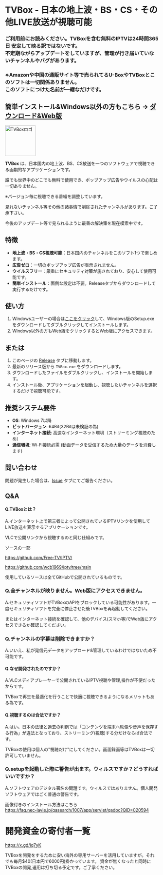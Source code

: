 # TVBox - 日本の地上波・BS・CS・その他LIVE放送が視聴可能
### ご利用前にお読みください。TVBoxを含む無料のIPTVは24時間365日 安定して映る訳ではないです。<br>不定期ながらアップデートをしていますが、管理が行き届いていないチャンネルやバグがあります。

### ※Amazonや中国の通販サイト等で売られてるU-BoxやTVBoxとこのソフトは一切関係ありません。<br>このソフトにつけた名前が一緒なだけです。

## 簡単インストール&Windows以外の方もこちら -> <a href="https://x.gd/tvbox123" target="new">ダウンロード&Web版</a>

<img src="https://raw.githubusercontent.com/ERM073/TVBox/main/icon.ico" alt="TVBoxロゴ" width="100" height="100">

**TVBox** は、日本国内の地上波、BS、CS放送を一つのソフトウェアで視聴できる画期的なアプリケーションです。

誰でも世界中のどこでも無料で使用でき、ポップアップ広告やウイルスの心配は一切ありません。

※バージョン毎に視聴できる番組を調整しています。

見れないチャンネル等その他の諸事情で削除されたチャンネルがあります。ご了承下さい。

今後のアップデート等で見られるように最善の解決策を現在模索中です。

## 特徴

- **地上波・BS・CS視聴可能**：日本国内のチャンネルをこのソフト1つで楽しめます。
- **広告ゼロ**：一切のポップアップ広告が表示されません。
- **ウイルスフリー**：厳重にセキュリティ対策が施されており、安心して使用可能です。
- **簡単インストール**：面倒な設定は不要。Releaseタブからダウンロードして実行するだけです。

## 使い方

1. Windowsユーザーの場合は<a href="https://x.gd/tvbox123" target="new">ここをクリック</a>して、Windows版のSetup.exeをダウンロードしてダブルクリックしてインストールします。
2. Windows以外の方もWeb版をクリックするとWeb版にアクセスできます。

## または

1. このページの [Release](https://github.com/ERM073/TVBox/releases/latest) タブに移動します。
2. 最新のリリース版から `TVBox.exe` をダウンロードします。
3. ダウンロードしたファイルをダブルクリックし、インストールを開始します。
4. インストール後、アプリケーションを起動し、視聴したいチャンネルを選択するだけで視聴可能です。

## 推奨システム要件

- **OS**: Windows 7以降
- **ビットバージョン**: 64Bit(32Bitは未検証の為)
- **インターネット接続**: 高速なインターネット環境（ストリーミング視聴のため）
- **通信環境**: Wi-Fi接続必需 (動画データを受信するため大量のデータを消費します)

## 問い合わせ

問題が発生した場合は、[Issue](https://github.com/ERM073/TVBox/issues) タブにてご報告ください。

## Q&A
#### Q.TVBoxとは？

A.インターネット上で第三者によって公開されているIPTVリンクを使用してLIVE放送を表示するアプリケーションです。

VLCで公開リンクから視聴するのと同じ仕組みです。

ソースの一部

https://github.com/Free-TV/IPTV/

https://github.com/wcb1969/iptv/tree/main

使用しているソースは全てGitHubで公開されているものです。

### Q.全チャンネルが映りません。Web版にアクセスできません。

A.セキュリティソフトがTVBoxのAPIをブロックしている可能性があります。一度セキュリティソフトを完全に停止させた後TVBoxを再起動してください。

またはインターネット接続を確認して、他のデバイス(スマホ等)でWeb版にアクセスできるか確認してください。

### Q.チャンネルの字幕は削除できますか？

A.いいえ、私が発信元データをアップロード&管理しているわけではないため不可能です。

#### Q.なぜ開発されたのですか？

A.VLCメディアプレーヤーで公開されているIPTV視聴や管理,操作が不便だったからです。

TVBoxで再生を最適化を行うことで快適に視聴できるようになるメリットもある為です。

#### Q.視聴するのは合法ですか？
A.はい。日本の法律と過去の判例では「コンテンツを端末へ映像や音声を保存する行為」が違法となっており、ストリーミング(視聴)する分だけならば合法です。

TVBoxの使用は個人の"視聴だけ"にしてください。画面録画等はTVBoxは一切許可していません。

### Q.setupを起動した際に警告が出ます。ウィルスですか？どうすればいいですか？
A.ソフトウェアのデジタル署名の問題です。ウィルスではありません。個人開発ソフトウェアではごく普通の警告です。

画像付きのインストール方法はこちら<br>
<a href="https://faq.nec-lavie.jp/qasearch/1007/app/servlet/qadoc?QID=020594" target="new">https://faq.nec-lavie.jp/qasearch/1007/app/servlet/qadoc?QID=020594</a>

# 開発資金の寄付者一覧
https://x.gd/iq7yK 

TVBoxを開発をするために安い海外の専用サーバーを活用していますが。それでも毎月$40(日本円で6000円)掛かっています。
資金が無くなったと同時にTVBoxの開発,運用は打ち切る予定です。ご了承ください。
